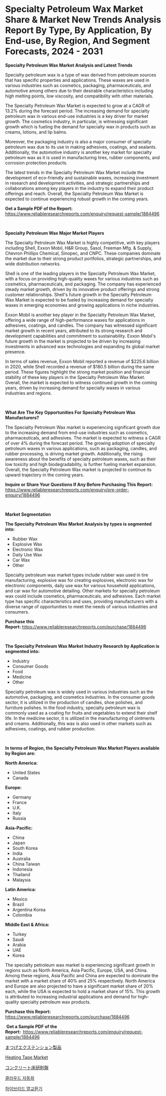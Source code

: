<p><h1>Specialty Petroleum Wax Market Share & Market New Trends Analysis Report By Type, By Application, By End-use, By Region, And Segment Forecasts, 2024 - 2031</h1></p><p><strong>Specialty Petroleum Wax Market Analysis and Latest Trends</strong></p>
<p><p>Specialty petroleum wax is a type of wax derived from petroleum sources that has specific properties and applications. These waxes are used in various industries such as cosmetics, packaging, pharmaceuticals, and automotive among others due to their desirable characteristics including high melting points, low viscosity, and compatibility with other materials.</p><p>The Specialty Petroleum Wax Market is expected to grow at a CAGR of 13.2% during the forecast period. The increasing demand for specialty petroleum wax in various end-use industries is a key driver for market growth. The cosmetics industry, in particular, is witnessing significant growth which is fueling the demand for specialty wax in products such as creams, lotions, and lip balms.</p><p>Moreover, the packaging industry is also a major consumer of specialty petroleum wax due to its use in making adhesives, coatings, and sealants. Additionally, the automotive industry is another key market for specialty petroleum wax as it is used in manufacturing tires, rubber components, and corrosion protection products.</p><p>The latest trends in the Specialty Petroleum Wax Market include the development of eco-friendly and sustainable waxes, increasing investment in research and development activities, and strategic partnerships and collaborations among key players in the industry to expand their product offerings and reach. Overall, the Specialty Petroleum Wax Market is expected to continue experiencing robust growth in the coming years.</p></p>
<p><strong>Get a Sample PDF of the Report:&nbsp;</strong> <a href="https://www.reliableresearchreports.com/enquiry/request-sample/1884496">https://www.reliableresearchreports.com/enquiry/request-sample/1884496</a></p>
<p>&nbsp;</p>
<p><strong>Specialty Petroleum Wax Major Market Players</strong></p>
<p><p>The Specialty Petroleum Wax Market is highly competitive, with key players including Shell, Exxon Mobil, H&R Group, Sasol, Freeman Mfg. & Supply, Chevron Phillips Chemical, Sinopec, and CNPC. These companies dominate the market due to their strong product portfolios, strategic partnerships, and wide distribution networks.</p><p>Shell is one of the leading players in the Specialty Petroleum Wax Market, with a focus on providing high-quality waxes for various industries such as cosmetics, pharmaceuticals, and packaging. The company has experienced steady market growth, driven by its innovative product offerings and strong customer relationships. Shell's future growth in the Specialty Petroleum Wax Market is expected to be fueled by increasing demand for specialty waxes in emerging economies and growing applications in niche industries.</p><p>Exxon Mobil is another key player in the Specialty Petroleum Wax Market, offering a wide range of high-performance waxes for applications in adhesives, coatings, and candles. The company has witnessed significant market growth in recent years, attributed to its strong research and development capabilities and commitment to sustainability. Exxon Mobil's future growth in the market is projected to be driven by increasing investments in advanced wax technologies and expanding its global market presence.</p><p>In terms of sales revenue, Exxon Mobil reported a revenue of $225.6 billion in 2020, while Shell recorded a revenue of $180.5 billion during the same period. These figures highlight the strong market position and financial stability of these key players in the Specialty Petroleum Wax Market. Overall, the market is expected to witness continued growth in the coming years, driven by increasing demand for specialty waxes in various industries and regions.</p></p>
<p>&nbsp;</p>
<p><strong>What Are The Key Opportunities For Specialty Petroleum Wax Manufacturers?</strong></p>
<p><p>The Specialty Petroleum Wax market is experiencing significant growth due to the increasing demand from end-use industries such as cosmetics, pharmaceuticals, and adhesives. The market is expected to witness a CAGR of over 4% during the forecast period. The growing adoption of specialty petroleum waxes in various applications, such as packaging, candles, and rubber processing, is driving market growth. Additionally, the rising awareness about the benefits of specialty petroleum waxes, such as their low toxicity and high biodegradability, is further fueling market expansion. Overall, the Specialty Petroleum Wax market is projected to continue its upward trajectory in the coming years.</p></p>
<p><strong>Inquire or Share Your Questions If Any Before Purchasing This Report:</strong> <a href="https://www.reliableresearchreports.com/enquiry/pre-order-enquiry/1884496">https://www.reliableresearchreports.com/enquiry/pre-order-enquiry/1884496</a></p>
<p>&nbsp;</p>
<p><strong>Market Segmentation</strong></p>
<p><strong>The Specialty Petroleum Wax Market Analysis by types is segmented into:</strong></p>
<p><ul><li>Rubber Wax</li><li>Explosive Wax</li><li>Electronic Wax</li><li>Daily Use Wax</li><li>Car Wax</li><li>Other</li></ul></p>
<p><p>Specialty petroleum wax market types include rubber wax used in tire manufacturing, explosive wax for creating explosives, electronic wax for electronic components, daily use wax for various household applications, and car wax for automotive detailing. Other markets for specialty petroleum wax could include cosmetics, pharmaceuticals, and adhesives. Each market type has specific characteristics and uses, providing manufacturers with a diverse range of opportunities to meet the needs of various industries and consumers.</p></p>
<p><strong>Purchase this Report:&nbsp;</strong><a href="https://www.reliableresearchreports.com/purchase/1884496">https://www.reliableresearchreports.com/purchase/1884496</a></p>
<p>&nbsp;</p>
<p><strong>The Specialty Petroleum Wax Market Industry Research by Application is segmented into:</strong></p>
<p><ul><li>Industry</li><li>Consumer Goods</li><li>Food</li><li>Medicine</li><li>Other</li></ul></p>
<p><p>Specialty petroleum wax is widely used in various industries such as the automotive, packaging, and cosmetics industries. In the consumer goods sector, it is utilized in the production of candles, shoe polishes, and furniture polishes. In the food industry, specialty petroleum wax is commonly used as a coating for fruits and vegetables to extend their shelf life. In the medicine sector, it is utilized in the manufacturing of ointments and creams. Additionally, this wax is also used in other markets such as adhesives, coatings, and rubber production.</p></p>
<p>&nbsp;</p>
<p><strong>In terms of Region, the Specialty Petroleum Wax Market Players available by Region are:</strong></p>
<p>
    <p> <strong> North America: </strong>
        <ul>
            <li>United States</li>
            <li>Canada</li>
        </ul>
        </p> 
    <p> <strong> Europe: </strong>
        <ul>
            <li>Germany</li>
            <li>France</li>
            <li>U.K.</li>
            <li>Italy</li>
            <li>Russia</li>
        </ul>
        </p> 
    <p> <strong> Asia-Pacific: </strong>
        <ul>
            <li>China</li>
            <li>Japan</li>
            <li>South Korea</li>
            <li>India</li>
            <li>Australia</li>
            <li>China Taiwan</li>
            <li>Indonesia</li>
            <li>Thailand</li>
            <li>Malaysia</li>
        </ul>
        </p> 
    <p> <strong> Latin America: </strong>
        <ul>
            <li>Mexico</li>
            <li>Brazil</li>
            <li>Argentina Korea</li>
            <li>Colombia</li>
        </ul>
        </p> 
    <p> <strong> Middle East & Africa: </strong>
        <ul>
            <li>Turkey</li>
            <li>Saudi</li>
            <li>Arabia</li>
            <li>UAE</li>
            <li>Korea</li>
        </ul>
    </p>
    </p>
<p><p>The specialty petroleum wax market is experiencing significant growth in regions such as North America, Asia Pacific, Europe, USA, and China. Among these regions, Asia Pacific and China are expected to dominate the market with a market share of 40% and 25% respectively. North America and Europe are also projected to have a significant market share of 20% each, while the USA is expected to hold a market share of 15%. This growth is attributed to increasing industrial applications and demand for high-quality specialty petroleum wax products.</p></p>
<p><strong>Purchase this Report: </strong><a href="https://www.reliableresearchreports.com/purchase/1884496">https://www.reliableresearchreports.com/purchase/1884496</a></p>
<p>&nbsp;<strong>Get a Sample PDF of the Report:&nbsp;&nbsp;</strong><a href="https://www.reliableresearchreports.com/enquiry/request-sample/1884496">https://www.reliableresearchreports.com/enquiry/request-sample/1884496</a></p>
<p><strong></strong></p>
<p><p><a href="https://medium.com/@annchovey1988/%E3%82%A2%E3%82%A4%E3%83%A9%E3%83%83%E3%82%B7%E3%83%A5%E3%82%A8%E3%82%AF%E3%82%B9%E3%83%86%E3%83%B3%E3%82%B7%E3%83%A7%E3%83%B3%E8%A3%BD%E5%93%81%E5%B8%82%E5%A0%B4-%E7%AB%B6%E4%BA%89%E5%88%86%E6%9E%90-%E5%B8%82%E5%A0%B4%E3%83%88%E3%83%AC%E3%83%B3%E3%83%89%E3%81%8A%E3%82%88%E3%81%B32031%E5%B9%B4%E3%81%BE%E3%81%A7%E3%81%AE%E4%BA%88%E6%B8%AC-fc0f1bae4c12">まつげエクステンション製品</a></p><p><a href="https://issuu.com/reportprime-2/docs/heating-tape-market-size-2030.pptx">Heating Tape Market</a></p><p><a href="https://github.com/adcxff01450218/Market-Research-Report-List-1/blob/main/91814951867.md">コンクリート床研削盤</a></p><p><a href="https://github.com/trmesnao7959541/Market-Research-Report-List-1/blob/main/24648381528.md">클라우드 자동화</a></p><p><a href="https://medium.com/@brisamorar2023/%ED%95%98%EC%9D%B4%EB%B8%8C%EB%A6%AC%EB%93%9C-%EC%97%B4%EA%B5%90%ED%99%98%EA%B8%B0-%EC%8B%9C%EC%9E%A5-%EA%B7%9C%EB%AA%A8-%EC%8B%9C%EC%9E%A5-%EC%A0%84%EB%A7%9D-%EB%B0%8F-%EC%8B%9C%EC%9E%A5-%EC%98%88%EC%B8%A1-2024%EB%85%84%EB%B6%80%ED%84%B0-2031%EB%85%84-3d28fafdd0cd">하이브리드 열교환기</a></p></p>